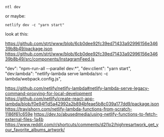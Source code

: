 `ntl dev`

or maybe:

`netlify dev -c "yarn start"`

look at this:

https://github.com/strt/www/blob/6cb0dee92fc39ed71433a92996156e34639b8b49/package.json
https://github.com/strt/www/blob/6cb0dee92fc39ed71433a92996156e34639b8b49/src/components/InstagramFeed.js

"dev": "npm-run-all --parallel dev:*",
    "dev:client": "yarn start",
    "dev:lambda": "netlify-lambda serve lambda/src -c lambda/webpack.config.js",


https://github.com/netlify/netlify-lambda#netlify-lambda-serve-legacy-command-proxying-for-local-development
https://github.com/netlify/create-react-app-lambda/blob/f0e94f1d5a42992a2b894bfeae5b8c039a177dd9/package.json
https://travishorn.com/netlify-lambda-functions-from-scratch-1186f61c659e
https://dev.to/abusedmedia/using-netlify-functions-to-fetch-external-files-1a4b
https://www.reddit.com/r/shortcuts/comments/d2l1o2/highresartwork_get_your_favorite_albums_artwork/
